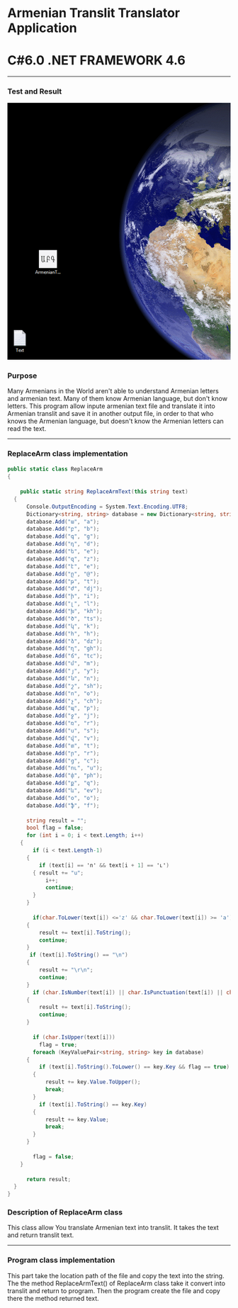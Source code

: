 # Armenian Translit Translator Application
# C#6.0  .NET FRAMEWORK 4.6
----

### Test and Result

![gif source](https://github.com/shtigran/TranslitTranslatorApplication/blob/master/TranslitTranslator.gif)

### Purpose
Many Armenians in the World aren't able to understand Armenian letters and armenian text. Many of them know Armenian language, but don't know letters. This program allow inpute armenian text file and translate it into Armenian translit and save it in another output file, in order to that who knows the Armenian language, but doesn't know the Armenian letters can read the text.

----

### ReplaceArm class implementation

```c#
public static class ReplaceArm
{

    public static string ReplaceArmText(this string text)
  {
      Console.OutputEncoding = System.Text.Encoding.UTF8;
      Dictionary<string, string> database = new Dictionary<string, string>();
      database.Add("ա", "a");
      database.Add("բ", "b");
      database.Add("գ", "g");
      database.Add("դ", "d");
      database.Add("ե", "e");
      database.Add("զ", "z");
      database.Add("է", "e");
      database.Add("ը", "@");
      database.Add("թ", "t");
      database.Add("ժ", "dj");
      database.Add("ի", "i");
      database.Add("լ", "l");
      database.Add("խ", "kh");
      database.Add("ծ", "ts");
      database.Add("կ", "k");
      database.Add("հ", "h");
      database.Add("ձ", "dz");
      database.Add("ղ", "gh");
      database.Add("ճ", "tc");
      database.Add("մ", "m");
      database.Add("յ", "y");
      database.Add("ն", "n");
      database.Add("շ", "sh");
      database.Add("ո", "o");
      database.Add("չ", "ch");
      database.Add("պ", "p");
      database.Add("ջ", "j");
      database.Add("ռ", "r");
      database.Add("ս", "s");
      database.Add("վ", "v");
      database.Add("տ", "t");
      database.Add("ր", "r");
      database.Add("ց", "c");
      database.Add("ու", "u");
      database.Add("փ", "ph");
      database.Add("ք", "q");
      database.Add("և", "ev");
      database.Add("օ", "o");
      database.Add("ֆ", "f");

      string result = "";
      bool flag = false;
      for (int i = 0; i < text.Length; i++)
    {
        if (i < text.Length-1)
      {
          if (text[i] == 'ո' && text[i + 1] == 'ւ')
        { result += "u";
            i++;
            continue;
        }
      }

        if(char.ToLower(text[i]) <='z' && char.ToLower(text[i]) >= 'a')
      {
          result += text[i].ToString();
          continue;
      }
       if (text[i].ToString() == "\n")
      {
          result += "\r\n";
          continue;
      }
        if (char.IsNumber(text[i]) || char.IsPunctuation(text[i]) || char.IsWhiteSpace(text[i]))
      {
          result += text[i].ToString();
          continue;
      }

        if (char.IsUpper(text[i]))
          flag = true;
        foreach (KeyValuePair<string, string> key in database)
      {         
          if (text[i].ToString().ToLower() == key.Key && flag == true)
        {
            result += key.Value.ToUpper();
            break;
        }
          if (text[i].ToString() == key.Key)
        {
            result += key.Value;
            break;
        }            
      }

        flag = false;
    }
            
      return result;
  }
}
```

### Description of ReplaceArm class
This class allow You translate Armenian text into translit. It takes the text and return translit text.

----

### Program class implementation 
This part take the location path of the file and copy the text into the string. The the method ReplaceArmText() of ReplaceArm class take it convert into translit and return to program. Then the program create the file and copy there the method returned text.
